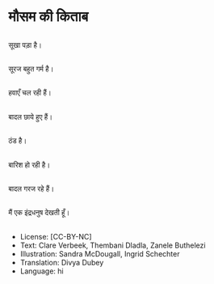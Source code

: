 # मौसम की किताब

##
सूखा पड़ा है।

##
सूरज बहुत गर्म है।

##
हवाएँ चल रही हैं।

##
बादल छाये हुए हैं।

##
ठंड है।

##
बारिश हो रही है।

##
बादल गरज रहे हैं।

##
मैं एक इंद्रधनुष देखती हूँ।

##
* License: [CC-BY-NC]
* Text: Clare Verbeek, Thembani Dladla, Zanele Buthelezi
* Illustration: Sandra McDougall, Ingrid Schechter
* Translation: Divya Dubey
* Language: hi

